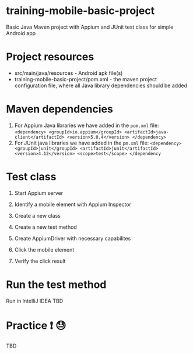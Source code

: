 # training-mobile-basic-project
Basic Java Maven project with Appium and JUnit test class for simple Android app 

# Project resources
* src/main/java/resources - Android apk file(s)
* training-mobile-basic-project/pom.xml - the maven project configuration file, where all Java 
library dependencies should be added

# Maven dependencies

1. For Appium Java libraries we have added in the `pom.xml` file: 
   `<dependency>
    <groupId>io.appium</groupId>
    <artifactId>java-client</artifactId>
    <version>5.0.4</version>
    </dependency>`
2. For JUnit java libraries we have added in the `pm.xml` file:
    `<dependency>
    <groupId>junit</groupId>
    <artifactId>junit</artifactId>
    <version>4.12</version>
    <scope>test</scope>
    </dependency`
    
# Test class

1. Start Appium server
2. Identify a mobile element with Appium Inspector 

3. Create a new class
4. Create a new test method
5. Create AppiumDriver with necessary capabilites
6. Click the mobile element
7. Verify the click result

# Run the test method
Run in IntelliJ IDEA
TBD

# Practice :exclamation: :sweat:
TBD
